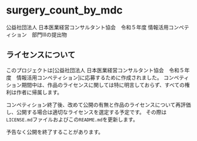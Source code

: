 # surgery_count_by_mdc

公益社団法人 日本医業経営コンサルタント協会　令和５年度 情報活用コンペティション　部門Ⅲの提出物

## ライセンスについて

このプロジェクトは[公益社団法人 日本医業経営コンサルタント協会　令和５年度　情報活用コンペティション]に応募するために作成されました。
コンペティション期間中は、作品のライセンスに関しては特に明言しておらず、すべての権利は作者に帰属します。

コンペティション終了後、改めて公開の有無と作品のライセンスについて再評価し、公開する場合は適切なライセンスを選定する予定です。
その際は`LICENSE.md`ファイルおよびこの`README.md`を更新します。

予告なく公開を終了することがあります。

